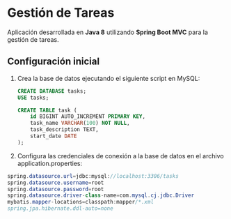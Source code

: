 # **Gestión de Tareas**  

Aplicación desarrollada en **Java 8** utilizando **Spring Boot MVC** para la gestión de tareas.  

## **Configuración inicial**  
1. Crea la base de datos ejecutando el siguiente script en MySQL:  
   ```sql
   CREATE DATABASE tasks;
   USE tasks;

   CREATE TABLE task (
       id BIGINT AUTO_INCREMENT PRIMARY KEY,
       task_name VARCHAR(100) NOT NULL,
       task_description TEXT,
       start_date DATE
   );
   
2. Configura las credenciales de conexión a la base de datos en el archivo application.properties:
  ```java
  spring.datasource.url=jdbc:mysql://localhost:3306/tasks
  spring.datasource.username=root
  spring.datasource.password=root
  spring.datasource.driver-class-name=com.mysql.cj.jdbc.Driver
  mybatis.mapper-locations=classpath:mapper/*.xml
  spring.jpa.hibernate.ddl-auto=none
  

